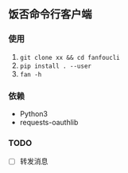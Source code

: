 ## 饭否命令行客户端

### 使用
1. `git clone xx && cd fanfoucli`
2. `pip install . --user`
3. `fan -h`

### 依赖
- Python3
- requests-oauthlib

### TODO
-[ ] 转发消息